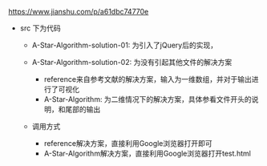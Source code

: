 https://www.jianshu.com/p/a61dbc74770e


* src 下为代码
    * A-Star-Algorithm-solution-01: 为引入了jQuery后的实现，
    * A-Star-Algorithm-solution-02: 为没有引起其他文件的解决方案

        *  reference来自参考文献的解决方案，输入为一维数组，并对于输出进行了可视化
        *   A-Star-Algorithm: 为二维情况下的解决方案，具体参看文件开头的说明，和尾部的输出
    * 调用方式

        * reference解决方案，直接利用Google浏览器打开即可
        * A-Star-Algorithm解决方案，直接利用Google浏览器打开test.html